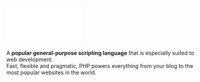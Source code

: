 ![image](https://github.com/senkoraku552/PHP-diving-notes/blob/master/public/php-logo-white.svg)

<p class="hero-text">
  A <strong>popular general-purpose scripting language</strong> 
  that is especially suited to web development.<br>
  Fast, flexible and pragmatic, PHP powers everything from your blog to the most popular websites in the world.
</p>
